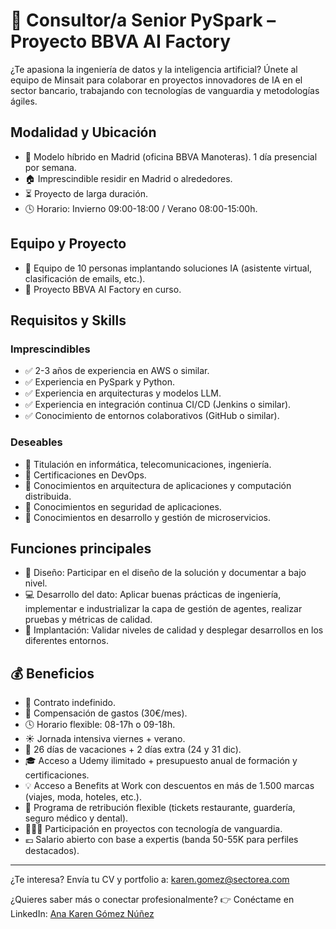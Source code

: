 # 🧠 Consultor/a Senior PySpark – Proyecto BBVA AI Factory

¿Te apasiona la ingeniería de datos y la inteligencia artificial? Únete al equipo de Minsait para colaborar en proyectos innovadores de IA en el sector bancario, trabajando con tecnologías de vanguardia y metodologías ágiles.

## Modalidad y Ubicación
- 📍 Modelo híbrido en Madrid (oficina BBVA Manoteras). 1 día presencial por semana.
- 🏠 Imprescindible residir en Madrid o alrededores.
- ⏳ Proyecto de larga duración.
- 🕓 Horario: Invierno 09:00-18:00 / Verano 08:00-15:00h.

## Equipo y Proyecto
- 👥 Equipo de 10 personas implantando soluciones IA (asistente virtual, clasificación de emails, etc.).
- 🚀 Proyecto BBVA AI Factory en curso.

## Requisitos y Skills
### Imprescindibles
- ✅ 2-3 años de experiencia en AWS o similar.
- ✅ Experiencia en PySpark y Python.
- ✅ Experiencia en arquitecturas y modelos LLM.
- ✅ Experiencia en integración continua CI/CD (Jenkins o similar).
- ✅ Conocimiento de entornos colaborativos (GitHub o similar).

### Deseables
- 🔹 Titulación en informática, telecomunicaciones, ingeniería.
- 🔹 Certificaciones en DevOps.
- 🔹 Conocimientos en arquitectura de aplicaciones y computación distribuida.
- 🔹 Conocimientos en seguridad de aplicaciones.
- 🔹 Conocimientos en desarrollo y gestión de microservicios.

## Funciones principales
- 📝 Diseño: Participar en el diseño de la solución y documentar a bajo nivel.
- 💻 Desarrollo del dato: Aplicar buenas prácticas de ingeniería, implementar e industrializar la capa de gestión de agentes, realizar pruebas y métricas de calidad.
- 🚀 Implantación: Validar niveles de calidad y desplegar desarrollos en los diferentes entornos.

## 💰 Beneficios
- 📄 Contrato indefinido.
- 💸 Compensación de gastos (30€/mes).
- 🕓 Horario flexible: 08-17h o 09-18h.
- ☀️ Jornada intensiva viernes + verano.
- 🌴 26 días de vacaciones + 2 días extra (24 y 31 dic).
- 🎓 Acceso a Udemy ilimitado + presupuesto anual de formación y certificaciones.
- 💡 Acceso a Benefits at Work con descuentos en más de 1.500 marcas (viajes, moda, hoteles, etc.).
- 🚀 Programa de retribución flexible (tickets restaurante, guardería, seguro médico y dental).
- 👨🏻‍💻 Participación en proyectos con tecnología de vanguardia.
- 💶 Salario abierto con base a expertis (banda 50-55K para perfiles destacados).

---

¿Te interesa? Envía tu CV y portfolio a: karen.gomez@sectorea.com

¿Quieres saber más o conectar profesionalmente?
👉 Conéctame en LinkedIn: [Ana Karen Gómez Núñez](https://linkedin.com/in/anakarengomeznuñez)

